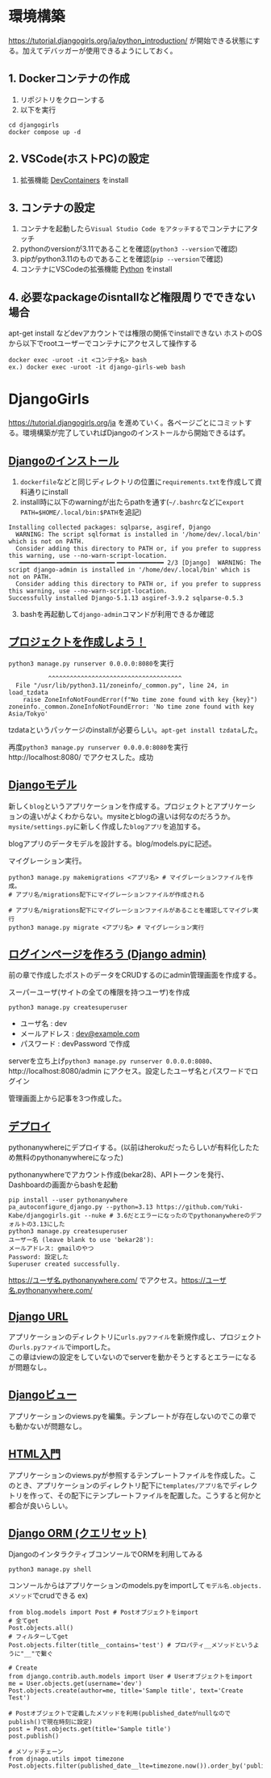 # 環境構築
https://tutorial.djangogirls.org/ja/python_introduction/
が開始できる状態にする。加えてデバッガーが使用できるようにしておく。
## 1. Dockerコンテナの作成
1. リポジトリをクローンする
2. 以下を実行
```
cd djangogirls
docker compose up -d
```
## 2. VSCode(ホストPC)の設定
1. 拡張機能 [DevContainers](https://marketplace.visualstudio.com/items?itemName=ms-vscode-remote.remote-containers) をinstall

## 3. コンテナの設定
1. コンテナを起動したら`Visual Studio Code をアタッチする`でコンテナにアタッチ
2. pythonのversionが3.11であることを確認(`python3 --version`で確認)
3. pipがpython3.11のものであることを確認(`pip --version`で確認)
4. コンテナにVSCodeの拡張機能 [Python](https://marketplace.visualstudio.com/items?itemName=ms-python.python) をinstall

## 4. 必要なpackageのisntallなど権限周りでできない場合
apt-get install などdevアカウントでは権限の関係でinstallできない
ホストのOSから以下でrootユーザーでコンテナにアクセスして操作する
```
docker exec -uroot -it <コンテナ名> bash
ex.) docker exec -uroot -it django-girls-web bash
```

# DjangoGirls
https://tutorial.djangogirls.org/ja を進めていく。各ページごとにコミットする。環境構築が完了していればDjangoのインストールから開始できるはず。
## [Djangoのインストール](https://tutorial.djangogirls.org/ja/django_installation/)
1. `dockerfile`などと同じディレクトリの位置に`requirements.txt`を作成して資料通りにinstall
2. install時に以下のwarningが出たらpathを通す(`~/.bashrc`などに`export PATH=$HOME/.local/bin:$PATH`を追記)
```
Installing collected packages: sqlparse, asgiref, Django
  WARNING: The script sqlformat is installed in '/home/dev/.local/bin' which is not on PATH.
  Consider adding this directory to PATH or, if you prefer to suppress this warning, use --no-warn-script-location.
   ━━━━━━━━━━━━━━━━━━━━━━━━━━╸━━━━━━━━━━━━━ 2/3 [Django]  WARNING: The script django-admin is installed in '/home/dev/.local/bin' which is not on PATH.
  Consider adding this directory to PATH or, if you prefer to suppress this warning, use --no-warn-script-location.
Successfully installed Django-5.1.13 asgiref-3.9.2 sqlparse-0.5.3
```
3. bashを再起動して`django-admin`コマンドが利用できるか確認

## [プロジェクトを作成しよう！](https://tutorial.djangogirls.org/ja/django_start_project/)
`python3 manage.py runserver 0.0.0.0:8080`を実行
```
           ^^^^^^^^^^^^^^^^^^^^^^^^^^^^^^^^^^^^^
  File "/usr/lib/python3.11/zoneinfo/_common.py", line 24, in load_tzdata
    raise ZoneInfoNotFoundError(f"No time zone found with key {key}")
zoneinfo._common.ZoneInfoNotFoundError: 'No time zone found with key Asia/Tokyo'
```
tzdataというパッケージのinstallが必要らしい。`apt-get install tzdata`した。

再度`python3 manage.py runserver 0.0.0.0:8080`を実行
http://localhost:8080/ でアクセスした。成功

## [Djangoモデル](https://tutorial.djangogirls.org/ja/django_models/)
新しく`blog`というアプリケーションを作成する。プロジェクトとアプリケーションの違いがよくわからない。mysiteとblogの違いは何なのだろうか。<br>
`mysite/settings.py`に新しく作成した`blogアプリ`を追加する。

blogアプリのデータモデルを設計する。blog/models.pyに記述。<br>

マイグレーション実行。<br>
```
python3 manage.py makemigrations <アプリ名> # マイグレーションファイルを作成。
# アプリ名/migrations配下にマイグレーションファイルが作成される

# アプリ名/migrations配下にマイグレーションファイルがあることを確認してマイグレ実行
python3 manage.py migrate <アプリ名> # マイグレーション実行
```

## [ログインページを作ろう (Django admin)](https://tutorial.djangogirls.org/ja/django_admin/)
前の章で作成したポストのデータをCRUDするのにadmin管理画面を作成する。

スーパーユーザ(サイトの全ての権限を持つユーザ)を作成<br>
```
python3 manage.py createsuperuser
```
- ユーザ名 : dev
- メールアドレス : dev@example.com
- パスワード : devPassword
で作成

serverを立ち上げ`python3 manage.py runserver 0.0.0.0:8080`、http://localhost:8080/admin にアクセス。設定したユーザ名とパスワードでログイン

管理画面上から記事を3つ作成した。

## [デプロイ](https://tutorial.djangogirls.org/ja/deploy/)
pythonanywhereにデプロイする。(以前はherokuだったらしいが有料化したため無料のpythonanywhereになった)

pythonanywhereでアカウント作成(bekar28)、APIトークンを発行、Dashboardの画面からbashを起動<br>
```
pip install --user pythonanywhere
pa_autoconfigure_django.py --python=3.13 https://github.com/Yuki-Kabe/djangogirls.git --nuke # 3.6だとエラーになったのでpythonanywhereのデフォルトの3.13にした
python3 manage.py createsuperuser
ユーザー名 (leave blank to use 'bekar28'):
メールアドレス: gmailのやつ
Password: 設定した
Superuser created successfully.
```
https://ユーザ名.pythonanywhere.com/ でアクセス。https://ユーザ名.pythonanywhere.com/

## [Django URL](https://tutorial.djangogirls.org/ja/django_urls/)
アプリケーションのディレクトリに`urls.pyファイル`を新規作成し、プロジェクトの`urls.pyファイル`でimportした。<br>
この章はviewの設定をしていないのでserverを動かそうとするとエラーになるが問題なし。

## [Djangoビュー](https://tutorial.djangogirls.org/ja/django_views/)
アプリケーションのviews.pyを編集。テンプレートが存在しないのでこの章でも動かないが問題なし。

## [HTML入門](https://tutorial.djangogirls.org/ja/html/)
アプリケーションのviews.pyが参照するテンプレートファイルを作成した。このとき、アプリケーションのディレクトリ配下に`templates/アプリ名`でディレクトリを作って、その配下にテンプレートファイルを配置した。こうすると何かと都合が良いらしい。

## [Django ORM (クエリセット)](https://tutorial.djangogirls.org/ja/django_orm/)
DjangoのインタラクティブコンソールでORMを利用してみる
```
python3 manage.py shell
```
コンソールからはアプリケーションのmodels.pyをimportして`モデル名.objects.メソッド`でcrudできる
ex)
```
from blog.models import Post # Postオブジェクトをimport
# 全てget
Post.objects.all()
# フィルターしてget
Post.objects.filter(title__contains='test') # プロパティ__メソッドというように"__"で繋ぐ

# Create
from django.contrib.auth.models import User # Userオブジェクトをimport
me = User.objects.get(username='dev')
Post.objects.create(author=me, title='Sample title', text='Create Test')

# Postオブジェクトで定義したメソッドを利用(published_dateがnullなのでpublish()で現在時刻に設定)
post = Post.objects.get(title='Sample title')
post.publish()

# メソッドチェーン
from djnago.utils impot timezone
Post.objects.filter(published_date__lte=timezone.now()).order_by('published_date')
```